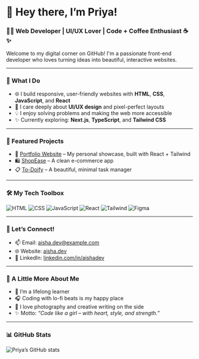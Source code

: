 # 💖 Hey there, I’m Priya!
### 👩‍💻 Web Developer | UI/UX Lover | Code &#43; Coffee Enthusiast ☕✨
Welcome to my digital corner on GitHub! I'm a passionate front-end developer who loves turning ideas into beautiful, interactive websites.

---

### 💼 What I Do
- 🌐 I build responsive, user-friendly websites with **HTML**, **CSS**, **JavaScript**, and **React**
- 🎨 I care deeply about **UI/UX design** and pixel-perfect layouts
- 💡 I enjoy solving problems and making the web more accessible
- ✨ Currently exploring: **Next.js**, **TypeScript**, and **Tailwind CSS**

---

### 📌 Featured Projects
- 💼 [Portfolio Website](https://yourportfolio.com) – My personal showcase, built with React &#43; Tailwind
- 🛍️ [ShopEase](https://github.com/yourusername/shopease) – A clean e-commerce app
- 📋 [To-Doify](https://github.com/yourusername/todoify) – A beautiful, minimal task manager

---

### 🛠️ My Tech Toolbox
![HTML](https://img.shields.io/badge/HTML5-FE6F61?style=flat&logo=html5&logoColor=white)
![CSS](https://img.shields.io/badge/CSS3-6B5B95?style=flat&logo=css3&logoColor=white)
![JavaScript](https://img.shields.io/badge/JavaScript-FFB347?style=flat&logo=javascript&logoColor=white)
![React](https://img.shields.io/badge/React-88B04B?style=flat&logo=react&logoColor=white)
![Tailwind](https://img.shields.io/badge/Tailwind_CSS-92A8D1?style=flat&logo=tailwind-css&logoColor=white)
![Figma](https://img.shields.io/badge/Figma-DAA5A4?style=flat&logo=figma&logoColor=white)

---

### 💬 Let’s Connect!
- 📫 Email: [aisha.dev@example.com](mailto:aisha.dev@example.com)
- 🌐 Website: [aisha.dev](https://aisha.dev)
- 💼 LinkedIn: [linkedin.com/in/aishadev](https://linkedin.com/in/aishadev)

---

### 🌸 A Little More About Me
- 🧠 I’m a lifelong learner
- 🎧 Coding with lo-fi beats is my happy place
- 📸 I love photography and creative writing on the side
- ✨ Motto: *“Code like a girl – with heart, style, and strength.”*

---

### 📊 GitHub Stats
![Priya’s GitHub stats](https://github-readme-stats.vercel.app/api?username=yourusername&show_icons=true&theme=rose_pine)
